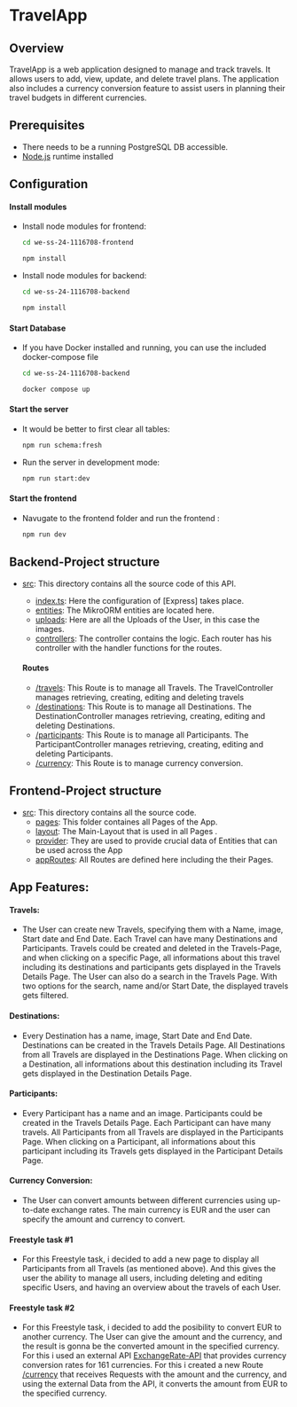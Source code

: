 # TravelApp

## Overview

TravelApp is a web application designed to manage and track travels. It allows users to add, view, update, and delete travel plans. The application also includes a currency conversion feature to assist users in planning their travel budgets in different currencies.

## Prerequisites

- There needs to be a running PostgreSQL DB accessible.
- [Node.js](https://nodejs.org) runtime installed

## Configuration

#### Install modules

- Install node modules for frontend: 
    ```bash
    cd we-ss-24-1116708-frontend 
    ```
    ```bash
    npm install
    ```
    
- Install node modules for backend: 
    ```bash
    cd we-ss-24-1116708-backend 
    ```
    ```bash
    npm install
    ```
    
#### Start Database

- If you have Docker installed and running, you can use the included docker-compose file   
    ```bash
    cd we-ss-24-1116708-backend
    ```
    ```bash
    docker compose up
    ```
    
#### Start the server

- It would be better to first clear all tables:
    ```bash
    npm run schema:fresh
    ```

- Run the server in development mode:
    ```bash
    npm run start:dev
    ```

#### Start the frontend

- Navugate to the frontend folder and run the frontend :
    ```bash
    npm run dev
    ```

## Backend-Project structure

- [src](./src): This directory contains all the source code of this API.
  - [index.ts](./src/app.ts): Here the configuration of [Express] takes place.
  - [entities](./src/entities): The MikroORM entities are located here.
  - [uploads](./src/uploads): Here are all the Uploads of the User, in this case the images.
  - [controllers](./src/controller): The controller contains the logic.
  Each router has his controller with the handler functions for the routes.

  #### Routes

  - [/travels](./src/controller/travel.controller.ts): This Route is to manage all Travels. The TravelController manages retrieving, creating, editing and deleting travels 
  - [/destinations](./src/controller/destination.controller.ts): This Route is to manage all Destinations. The DestinationController manages retrieving, creating, editing and deleting Destinations. 
  - [/participants](./src/controller/participant.controller.ts): This Route is to manage all Participants. The ParticipantController manages retrieving, creating, editing and deleting Participants. 
  - [/currency](./src/controller/currency.controller.ts): This Route is to manage currency conversion.

## Frontend-Project structure

- [src](./src): This directory contains all the source code.
  - [pages](./src/pages): This folder containes all Pages of the App.
  - [layout](./src/layout): The Main-Layout that is used in all Pages .
  - [provider](./src/provider): They are used to provide crucial data of Entities that can be used across the App
  - [appRoutes](./src/AppRoutes.tsx): All Routes are defined here including the their Pages. 


## App Features:

#### Travels:

- The User can create new Travels, specifying them with a Name, image, Start date and End Date. Each Travel can have many Destinations and Participants. Travels could be created and deleted in the Travels-Page, and when clicking on a specific Page, all informations about this travel including its destinations and participants gets displayed in the Travels Details Page. The User can also do a search in the Travels Page. With two options for the search, name and/or Start Date, the displayed travels gets filtered.

#### Destinations:

- Every Destination has a name, image, Start Date and End Date. Destinations can be created in the Travels Details Page. All Destinations from all Travels are displayed in the Destinations Page. When clicking on a Destination, all informations about this destination including its Travel gets displayed in the Destination Details Page.

#### Participants:

- Every Participant has a name and an image. Participants could be created in the Travels Details Page. Each Participant can have many travels. All Participants from all Travels are displayed in the Participants Page. When clicking on a Participant, all informations about this participant including its Travels gets displayed in the Participant Details Page.

#### Currency Conversion:

- The User can convert amounts between different currencies using up-to-date exchange rates. The main currency is EUR and the user can specify the amount and currency to convert. 

#### Freestyle task #1

- For this Freestyle task, i decided to add a new page to display all Participants from all Travels (as mentioned above). And this gives the user the ability to manage all users, including deleting and editing specific Users, and having an overview about the travels of each User.

#### Freestyle task #2

- For this Freestyle task, i decided to add the posibility to convert EUR to another currency. The User can give the amount and the currency, and the result is gonna be the converted amount in the specified currency. For this i used an external API [ExchangeRate-API](https://www.exchangerate-api.com) that provides currency conversion rates for 161 currencies. For this i created a new Route [/currency](./src/controller/currency.controller.ts) that receives Requests with the amount and the currency, and using the external Data from the API, it converts the amount from EUR to the specified currency.